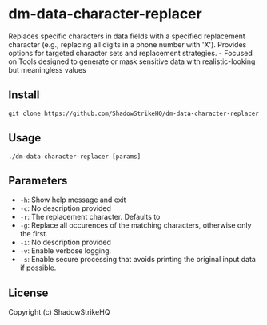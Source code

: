 # dm-data-character-replacer
Replaces specific characters in data fields with a specified replacement character (e.g., replacing all digits in a phone number with 'X'). Provides options for targeted character sets and replacement strategies. - Focused on Tools designed to generate or mask sensitive data with realistic-looking but meaningless values

## Install
`git clone https://github.com/ShadowStrikeHQ/dm-data-character-replacer`

## Usage
`./dm-data-character-replacer [params]`

## Parameters
- `-h`: Show help message and exit
- `-c`: No description provided
- `-r`: The replacement character. Defaults to 
- `-g`: Replace all occurences of the matching characters, otherwise only the first.
- `-i`: No description provided
- `-v`: Enable verbose logging.
- `-s`: Enable secure processing that avoids printing the original input data if possible.

## License
Copyright (c) ShadowStrikeHQ
